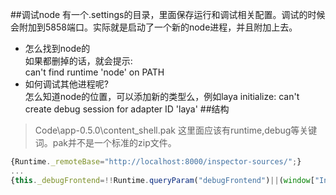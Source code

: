 
##调试node
有一个.settings的目录，里面保存运行和调试相关配置。调试的时候会附加到5858端口。实际就是启动了一个新的node进程，并且附加上去。
* 怎么找到node的  
如果都删掉的话，就会提示:  
    can't find runtime 'node' on PATH  
* 如何调试其他进程呢?  
怎么知道node的位置，可以添加新的类型么，例如laya
    initialize: can't create debug session for adapter ID 'laya'
##结构
> Code\app-0.5.0\content_shell.pak
这里面应该有runtime,debug等关键词。pak并不是一个标准的zip文件。
```javascript
{Runtime._remoteBase="http://localhost:8000/inspector-sources/";}
...
{this._debugFrontend=!!Runtime.queryParam("debugFrontend")||(window["InspectorTest"]&&window["InspectorTest"]["debugTest"]);var descriptors=InspectorFrontendHostAPI.EventDescriptors;for(var i=0;i<descriptors.length;++i)
```